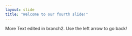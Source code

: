 ```yaml
---
layout: slide
title: "Welcome to our fourth slide!"
---
```

More Text edited in branch2.
Use the left arrow to go back!
